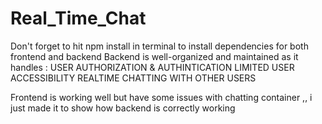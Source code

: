 # Real_Time_Chat
Don't forget to hit npm install in terminal to install dependencies for both frontend and backend 
Backend is well-organized and maintained as it handles :
USER AUTHORIZATION & AUTHINTICATION
LIMITED USER ACCESSIBILITY
REALTIME CHATTING WITH OTHER USERS

Frontend is working well but have some issues with chatting container ,, i just made it to show
how backend is correctly working
